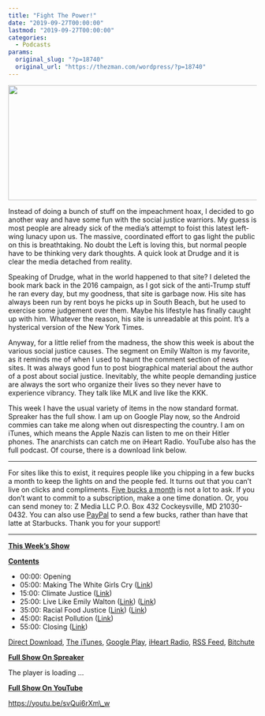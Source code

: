 ```yaml
---
title: "Fight The Power!"
date: "2019-09-27T00:00:00"
lastmod: "2019-09-27T00:00:00"
categories:
  - Podcasts
params:
  original_slug: "?p=18740"
  original_url: "https://thezman.com/wordpress/?p=18740"
---
```


[<img
src="http://thezman.com/wordpress/wp-content/uploads/2018/01/Power-Hour.png"
decoding="async" width="600" height="233" />](http://thezman.com/wordpress/wp-content/uploads/2018/01/Power-Hour.png)

Instead of doing a bunch of stuff on the impeachment hoax, I decided to
go another way and have some fun with the social justice warriors. My
guess is most people are already sick of the media’s attempt to foist
this latest left-wing lunacy upon us. The massive, coordinated effort to
gas light the public on this is breathtaking. No doubt the Left is
loving this, but normal people have to be thinking very dark thoughts. A
quick look at Drudge and it is clear the media detached from reality.

Speaking of Drudge, what in the world happened to that site? I deleted
the book mark back in the 2016 campaign, as I got sick of the anti-Trump
stuff he ran every day, but my goodness, that site is garbage now. His
site has always been run by rent boys he picks up in South Beach, but he
used to exercise some judgement over them. Maybe his lifestyle has
finally caught up with him. Whatever the reason, his site is unreadable
at this point. It’s a hysterical version of the New York Times.

Anyway, for a little relief from the madness, the show this week is
about the various social justice causes. The segment on Emily Walton is
my favorite, as it reminds me of when I used to haunt the comment
section of news sites. It was always good fun to post biographical
material about the author of a post about social justice. Inevitably,
the white people demanding justice are always the sort who organize
their lives so they never have to experience vibrancy. They talk like
MLK and live like the KKK.

This week I have the usual variety of items in the now standard format.
Spreaker has the full show. I am up on Google Play now, so the Android
commies can take me along when out disrespecting the country. I am on
iTunes, which means the Apple Nazis can listen to me on their Hitler
phones. The anarchists can catch me on iHeart Radio. YouTube also has
the full podcast. Of course, there is a download link below.

------------------------------------------------------------------------

For sites like this to exist, it requires people like you chipping in a
few bucks a month to keep the lights on and the people fed. It turns out
that you can’t live on clicks and compliments.
<a href="https://www.subscribestar.com/the-z-blog"
rel="noopener noreferrer" target="_blank">Five bucks a month</a> is not
a lot to ask. If you don’t want to commit to a subscription, make a one
time donation. Or, you can send money to: Z Media LLC P.O. Box 432
Cockeysville, MD 21030-0432. You can also use <a
href="https://www.paypal.com/cgi-bin/webscr?cmd=_s-xclick&amp;hosted_button_id=UDAS2Q8JYA6CN&amp;source=url"
rel="noopener noreferrer" target="_blank">PayPal</a> to send a few
bucks, rather than have that latte at Starbucks. Thank you for your
support!

------------------------------------------------------------------------

**<u>This Week’s Show</u>**

**<u>Contents</u>**

-   00:00: Opening
-   05:00: Making The White Girls Cry (<a
    href="https://www.washingtonpost.com/news/magazine/wp/2019/09/11/feature/how-activist-rachel-cargle-built-a-business-by-calling-out-racial-injustices-within-feminism/"
    rel="noopener noreferrer" target="_blank">Link</a>)
-   15:00: Climate Justice (<a
    href="https://www.latimes.com/opinion/story/2019-09-19/climate-strike-environment-racial-justice-donald-trump-koch-brothers"
    rel="noopener noreferrer" target="_blank">Link</a>)
-   25:00: Live Like Emily Walton
    (<a href="https://sociology.dartmouth.edu/people/emily-walton"
    rel="noopener noreferrer" target="_blank">Link</a>) (<a
    href="https://www.usatoday.com/story/opinion/2019/09/23/black-history-white-privilege-course-graduation-requirement-column/2389375001/"
    rel="noopener noreferrer" target="_blank">Link</a>)
-   35:00: Racial Food Justice (<a
    href="https://www.reformer.com/stories/fighting-for-food-and-racial-justice,584953"
    rel="noopener noreferrer" target="_blank">Link</a>)
    (<a href="http://www.soulfirefarm.org/meet-the-farmers/"
    rel="noopener noreferrer" target="_blank">Link</a>)
-   45:00: Racist Pollution (<a
    href="https://www.dallasnews.com/opinion/commentary/2019/09/22/why-pollution-is-an-issue-of-racial-equity/"
    rel="noopener noreferrer" target="_blank">Link</a>)
-   55:00: Closing (<a
    href="https://www.johnderbyshire.com/Opinions/RadioDerb/2014-12-20.html"
    rel="noopener noreferrer" target="_blank">Link</a>)

<a href="https://api.spreaker.com/v2/episodes/19249798/download.mp3"
rel="noopener noreferrer" target="_blank">Direct Download</a>, <a
href="https://itunes.apple.com/us/podcast/the-z-blog-power-hour/id1262799640?mt=2"
rel="noopener noreferrer" target="_blank">The iTunes</a>, <a
href="https://podcasts.google.com/?feed=aHR0cHM6Ly93d3cuc3ByZWFrZXIuY29tL3Nob3cvMjU4OTY1Ny9lcGlzb2Rlcy9mZWVk"
rel="noopener noreferrer" target="_blank">Google Play</a>, <a href="https://www.iheart.com/podcast/the-z-blog-power-hour-29246491/"
rel="noopener noreferrer" target="_blank">iHeart Radio,</a>
<a href="https://www.spreaker.com/show/2589657/episodes/feed"
rel="noopener noreferrer" target="_blank">RSS Feed</a>,
<a href="https://www.bitchute.com/channel/OfDOhe43n3QL/"
rel="noopener noreferrer" target="_blank">Bitchute</a>

**<u>Full Show On Spreaker</u>**

The player is loading ...

<span class="widget_spinner dark"></span>

**<u>Full Show On YouTube</u>**

https://youtu.be/svQui6rXm\_w
